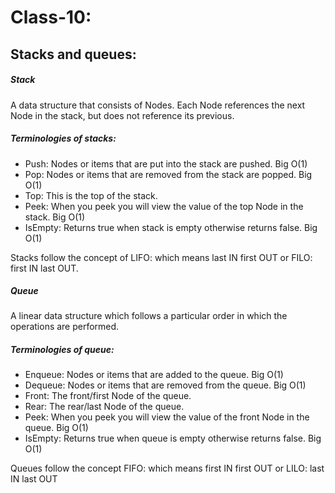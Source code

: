 # Class-10:


## Stacks and queues:
##### Stack
A data structure that consists of Nodes. Each Node references the next Node in the stack, but does not reference its previous.

##### Terminologies of stacks:
- Push: Nodes or items that are put into the stack are pushed. Big O(1)
- Pop: Nodes or items that are removed from the stack are popped. Big O(1)
- Top: This is the top of the stack.
- Peek: When you peek you will view the value of the top Node in the stack. Big O(1)
- IsEmpty: Returns true when stack is empty otherwise returns false. Big O(1)

Stacks follow the concept of LIFO: which means last IN first OUT or FILO: first IN last OUT.

##### Queue
A linear data structure which follows a particular order in which the operations are performed.

##### Terminologies of queue:
- Enqueue: Nodes or items that are added to the queue. Big O(1)
- Dequeue: Nodes or items that are removed from the queue. Big O(1)
- Front: The front/first Node of the queue. 
- Rear: The rear/last Node of the queue.
- Peek: When you peek you will view the value of the front Node in the queue. Big O(1)
- IsEmpty: Returns true when queue is empty otherwise returns false. Big O(1)

Queues follow the concept FIFO: which means first IN first OUT or LILO: last IN last OUT
